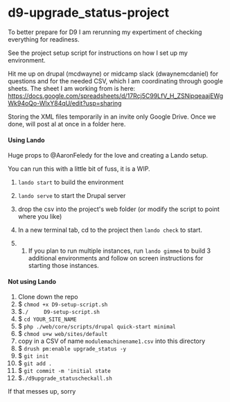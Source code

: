 # d9-upgrade_status-project

To better prepare for D9 I am rerunning my expertiment of checking everything for readiness.  

See the project setup script for instructions on how I set up my environment.  

Hit me up on drupal (mcdwayne) or midcamp slack (dwaynemcdaniel) for questions and for the needed CSV, which I am coordinating through google sheets.
The sheet I am working from is here:
https://docs.google.com/spreadsheets/d/17Rcj5C99LfV_H_ZSNipqeaajEWgWk94oQo-WlxY84qU/edit?usp=sharing

Storing the XML files temporarily in an invite only Google Drive. Once we done, will post al at once in a folder here.  

#### Using Lando
Huge props to @AaronFeledy for the love and creating a Lando setup.

You can run this with a little bit of fuss, it is a WIP.    

1. `lando start` to build the environment

1. `lando serve` to start the Drupal server

1. drop the csv into the project's web folder (or modify the script to point where you like)

1. In a new terminal tab, cd to the project then `lando check` to start.

1. 1. If you plan to run multiple instances, run `lando gimme4` to build 3 additional environments and follow on screen instructions for starting those instances.


#### Not using Lando

1. Clone down the repo
2. $ `chmod +x D9-setup-script.sh`
3. $`./ 	D9-setup-script.sh`
4. $ `cd YOUR_SITE_NAME`
5. $ `php ./web/core/scripts/drupal quick-start minimal`
6. $ `chmod u+w web/sites/default`
7. copy in a CSV of name `modulemachinename1.csv` into this directory
8. $ `drush pm:enable upgrade_status -y`
9. $ `git init`
10. $ `git add .`
11. $ `git commit -m 'initial state`
12. $`./d9upgrade_statuscheckall.sh`

If that messes up, sorry

